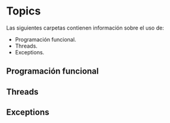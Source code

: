 # Topics

Las siguientes carpetas contienen información sobre el uso de:

- Programación funcional.
- Threads.
- Exceptions.

## Programación funcional

## Threads

## Exceptions